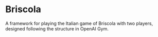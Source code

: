 # Briscola

A framework for playing the Italian game of Briscola with two players, designed following the structure in OpenAI Gym.

